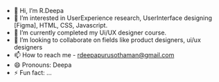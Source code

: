 - 👋 Hi, I’m R.Deepa
- 👀 I’m interested in  UserExperience research, UserInterface designing [Figma], HTML, CSS, Javascript.
- 🌱 I’m currently completed my Ui/UX designer course.
- 💞️ I’m looking to collaborate on fields like product designers, ui/ux designers
- 📫 How to reach me - rdeepapurusothaman@gmail.com
- 😄 Pronouns: Deepa
- ⚡ Fun fact: ...

<!---
RDeepa10/RDeepa10 is a ✨ special ✨ repository because its `README.md` (this file) appears on your GitHub profile.
You can click the Preview link to take a look at your changes.
--->

